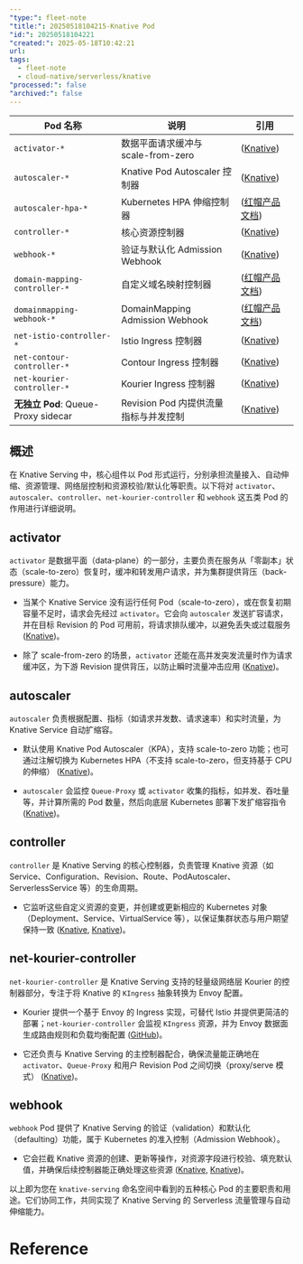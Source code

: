 ```yaml
---
"type:": fleet-note
"title:": 20250518104215-Knative Pod
"id:": 20250518104221
"created:": 2025-05-18T10:42:21
url: 
tags:
  - fleet-note
  - cloud-native/serverless/knative
"processed:": false
"archived:": false
---
```

| Pod 名称                           | 说明                              | 引用                                                                                                                                                                                                                                                                                                 |
| -------------------------------- | ------------------------------- | -------------------------------------------------------------------------------------------------------------------------------------------------------------------------------------------------------------------------------------------------------------------------------------------------- |
| `activator-*`                    | 数据平面请求缓冲与 scale-from-zero       | ([Knative](https://knative.dev/docs/serving/architecture/?utm_source=chatgpt.com "Knative Serving Architecture"))                                                                                                                                                                                  |
| `autoscaler-*`                   | Knative Pod Autoscaler 控制器      | ([Knative](https://knative.dev/docs/serving/architecture/?utm_source=chatgpt.com "Knative Serving Architecture"))                                                                                                                                                                                  |
| `autoscaler-hpa-*`               | Kubernetes HPA 伸缩控制器            | ([红帽产品文档](https://docs.redhat.com/documentation/red_hat_openshift_serverless/1.33/html/serving/high-availability-configuration-for-knative-serving "Chapter 13. High availability configuration for Knative Serving \| Serving \| Red Hat OpenShift Serverless \| 1.33 \| Red Hat Documentation")) |
| `controller-*`                   | 核心资源控制器                         | ([Knative](https://knative.dev/docs/serving/architecture/?utm_source=chatgpt.com "Knative Serving Architecture"))                                                                                                                                                                                  |
| `webhook-*`                      | 验证与默认化 Admission Webhook        | ([Knative](https://knative.dev/docs/serving/architecture/?utm_source=chatgpt.com "Knative Serving Architecture"))                                                                                                                                                                                  |
| `domain-mapping-controller-*`    | 自定义域名映射控制器                      | ([红帽产品文档](https://docs.redhat.com/documentation/red_hat_openshift_serverless/1.33/html/serving/high-availability-configuration-for-knative-serving "Chapter 13. High availability configuration for Knative Serving \| Serving \| Red Hat OpenShift Serverless \| 1.33 \| Red Hat Documentation")) |
| `domainmapping-webhook-*`        | DomainMapping Admission Webhook | ([红帽产品文档](https://docs.redhat.com/documentation/red_hat_openshift_serverless/1.33/html/serving/high-availability-configuration-for-knative-serving "Chapter 13. High availability configuration for Knative Serving \| Serving \| Red Hat OpenShift Serverless \| 1.33 \| Red Hat Documentation")) |
| `net-istio-controller-*`         | Istio Ingress 控制器               | ([Knative](https://knative.dev/docs/serving/architecture/?utm_source=chatgpt.com "Knative Serving Architecture"))                                                                                                                                                                                  |
| `net-contour-controller-*`       | Contour Ingress 控制器             | ([Knative](https://knative.dev/docs/serving/architecture/?utm_source=chatgpt.com "Knative Serving Architecture"))                                                                                                                                                                                  |
| `net-kourier-controller-*`       | Kourier Ingress 控制器             | ([Knative](https://knative.dev/docs/serving/architecture/?utm_source=chatgpt.com "Knative Serving Architecture"))                                                                                                                                                                                  |
| **无独立 Pod**: Queue-Proxy sidecar | Revision Pod 内提供流量指标与并发控制       | ([Knative](https://knative.dev/docs/serving/architecture/?utm_source=chatgpt.com "Knative Serving Architecture"))                                                                                                                                                                                  |

## 概述

在 Knative Serving 中，核心组件以 Pod 形式运行，分别承担流量接入、自动伸缩、资源管理、网络层控制和资源校验/默认化等职责。以下将对 `activator`、`autoscaler`、`controller`、`net-kourier-controller` 和 `webhook` 这五类 Pod 的作用进行详细说明。

## activator

`activator` 是数据平面（data-plane）的一部分，主要负责在服务从「零副本」状态（scale-to-zero）恢复时，缓冲和转发用户请求，并为集群提供背压（back-pressure）能力。

- 当某个 Knative Service 没有运行任何 Pod（scale-to-zero），或在恢复初期容量不足时，请求会先经过 `activator`。它会向 `autoscaler` 发送扩容请求，并在目标 Revision 的 Pod 可用前，将请求排队缓冲，以避免丢失或过载服务 ([Knative](https://knative.dev/blog/articles/demystifying-activator-on-path/?utm_source=chatgpt.com "Demystifying Activator on the data path - Knative"))。
    
- 除了 scale-from-zero 的场景，`activator` 还能在高并发突发流量时作为请求缓冲区，为下游 Revision 提供背压，以防止瞬时流量冲击应用 ([Knative](https://knative.dev/docs/serving/architecture/?utm_source=chatgpt.com "Knative Serving Architecture"))。
    

## autoscaler

`autoscaler` 负责根据配置、指标（如请求并发数、请求速率）和实时流量，为 Knative Service 自动扩缩容。

- 默认使用 Knative Pod Autoscaler（KPA），支持 scale-to-zero 功能；也可通过注解切换为 Kubernetes HPA（不支持 scale-to-zero，但支持基于 CPU 的伸缩） ([Knative](https://knative.dev/docs/serving/autoscaling/autoscaler-types/?utm_source=chatgpt.com "Supported autoscaler types - Knative"))。
    
- `autoscaler` 会监控 `Queue-Proxy` 或 `activator` 收集的指标，如并发、吞吐量等，并计算所需的 Pod 数量，然后向底层 Kubernetes 部署下发扩缩容指令 ([Knative](https://knative.dev/docs/serving/observability/metrics/serving-metrics/?utm_source=chatgpt.com "Knative Serving metrics"))。
    

## controller

`controller` 是 Knative Serving 的核心控制器，负责管理 Knative 资源（如 Service、Configuration、Revision、Route、PodAutoscaler、ServerlessService 等）的生命周期。

- 它监听这些自定义资源的变更，并创建或更新相应的 Kubernetes 对象（Deployment、Service、VirtualService 等），以保证集群状态与用户期望保持一致 ([Knative](https://knative.dev/docs/serving/architecture/?utm_source=chatgpt.com "Knative Serving Architecture"), [Knative](https://knative.dev/docs/serving/architecture/?utm_source=chatgpt.com "Knative Serving Architecture"))。
    

## net-kourier-controller

`net-kourier-controller` 是 Knative Serving 支持的轻量级网络层 Kourier 的控制器部分，专注于将 Knative 的 `KIngress` 抽象转换为 Envoy 配置。

- Kourier 提供一个基于 Envoy 的 Ingress 实现，可替代 Istio 并提供更简洁的部署；`net-kourier-controller` 会监视 `KIngress` 资源，并为 Envoy 数据面生成路由规则和负载均衡配置 ([GitHub](https://github.com/knative-extensions/net-kourier?utm_source=chatgpt.com "knative-extensions/net-kourier - GitHub"))。
    
- 它还负责与 Knative Serving 的主控制器配合，确保流量能正确地在 `activator`、`Queue-Proxy` 和用户 Revision Pod 之间切换（proxy/serve 模式） ([Knative](https://knative.dev/docs/serving/architecture/?utm_source=chatgpt.com "Knative Serving Architecture"))。
    

## webhook

`webhook` Pod 提供了 Knative Serving 的验证（validation）和默认化（defaulting）功能，属于 Kubernetes 的准入控制（Admission Webhook）。

- 它会拦截 Knative 资源的创建、更新等操作，对资源字段进行校验、填充默认值，并确保后续控制器能正确处理这些资源 ([Knative](https://knative.dev/docs/serving/architecture/?utm_source=chatgpt.com "Knative Serving Architecture"), [Knative](https://knative.dev/docs/serving/webhook-customizations/?utm_source=chatgpt.com "Exclude namespaces from the Knative webhook"))。
    

以上即为您在 `knative-serving` 命名空间中看到的五种核心 Pod 的主要职责和用途。它们协同工作，共同实现了 Knative Serving 的 Serverless 流量管理与自动伸缩能力。

# Reference